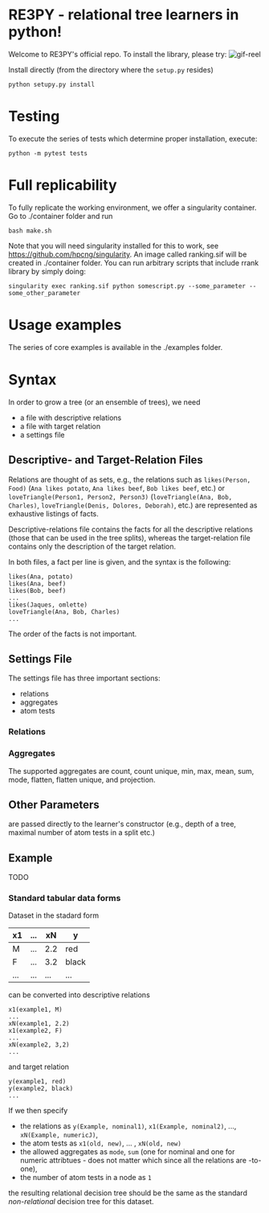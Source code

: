 # RE3PY - relational tree learners in python!
Welcome to RE3PY's official repo. To install the library, please try:
![gif-reel](images/reel.gif)


Install directly (from the directory where the `setup.py` resides)
```
python setupy.py install

```

# Testing
To execute the series of tests which determine proper installation, execute:
```
python -m pytest tests
```

# Full replicability
To fully replicate the working environment, we offer a singularity container.
Go to ./container folder and run
```
bash make.sh
```
Note that you will need singularity installed for this to work, see https://github.com/hpcng/singularity.
An image called ranking.sif will be created in ./container folder. You can run arbitrary scripts that include rrank library by simply doing:
```
singularity exec ranking.sif python somescript.py --some_parameter --some_other_parameter 
```

# Usage examples
The series of core examples is available in the ./examples folder.

# Syntax

In order to grow a tree (or an ensemble of trees), we need

- a file with descriptive relations
- a file with target relation
- a settings file

## Descriptive- and Target-Relation Files
Relations are thought of as sets, e.g., the relations such as `likes(Person, Food)` (`Ana likes potato`, `Ana likes beef`, `Bob likes beef`, etc.) or `loveTriangle(Person1, Person2, Person3)` (`loveTriangle(Ana, Bob, Charles)`, `loveTriangle(Denis, Dolores, Deborah)`, etc.) are represented as exhaustive listings of facts.

Descriptive-relations file contains the facts for all the descriptive relations (those that can be used in the tree splits), whereas the target-relation file contains only the description of the target relation.

In both files, a fact per line is given, and the syntax is the following:

```
likes(Ana, potato)
likes(Ana, beef)
likes(Bob, beef)
...
likes(Jaques, omlette)
loveTriangle(Ana, Bob, Charles)
...
```

The order of the facts is not important.

## Settings File
The settings file has three important sections:

- relations
- aggregates
- atom tests

### Relations


### Aggregates
The supported aggregates are count, count unique, min, max, mean, sum, mode, flatten, flatten unique, and projection.




## Other Parameters
are passed directly to the learner's constructor (e.g., depth of a tree, maximal number of atom tests in a split etc.)

## Example

TODO

### Standard tabular data forms
Dataset in the stadard form

| x1  | ... | xN |  y   |
| ----- | ---- | ---- | ----  |
| M     |  ... | 2.2 |  red   |
| F     |  ... | 3.2 |  black |
|  ...  | ... | ...  | ...    |

can be converted into descriptive relations

```
x1(example1, M)
...
xN(example1, 2.2)
x1(example2, F)
...
xN(example2, 3,2)
...
```

and target relation

```
y(example1, red)
y(example2, black)
...
```

If we then specify

- the relations as `y(Example, nominal1)`, `x1(Example, nominal2)`, ..., `xN(Example, numericJ)`,
- the atom tests as `x1(old, new)`, ... , `xN(old, new)`
- the allowed aggregates as `mode`, `sum` (one for nominal and one for numeric attribtues - does not matter which since all the relations are -to-one),
- the number of atom tests in a node as `1`

the resulting relational decision tree should be the same as the standard _non-relational_ decision tree for this dataset.


